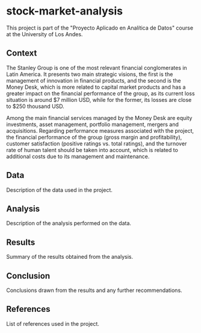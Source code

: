 # stock-market-analysis

This project is part of the "Proyecto Aplicado en Analítica de Datos" course at the University of Los Andes.

## Context

The Stanley Group is one of the most relevant financial conglomerates in Latin America. It presents two main strategic visions, the first is the management of innovation in financial products, and the second is the Money Desk, which is more related to capital market products and has a greater impact on the financial performance of the group, as its current loss situation is around $7 million USD, while for the former, its losses are close to $250 thousand USD.

Among the main financial services managed by the Money Desk are equity investments, asset management, portfolio management, mergers and acquisitions. Regarding performance measures associated with the project, the financial performance of the group (gross margin and profitability), customer satisfaction (positive ratings vs. total ratings), and the turnover rate of human talent should be taken into account, which is related to additional costs due to its management and maintenance.

## Data

Description of the data used in the project.

## Analysis

Description of the analysis performed on the data.

## Results

Summary of the results obtained from the analysis.

## Conclusion

Conclusions drawn from the results and any further recommendations.

## References

List of references used in the project.
